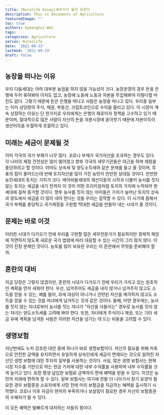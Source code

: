 ```yaml
---
title: (Ruralife Essay)세무사가 들이 닦친다
description: This is documents of Agriculture
featuredImage: ""
toc: true
authors: byeonghui-Won
tags:
categories: Agriculture
series: RuralLife
date: '2021-09-23'
lastmod: '2021-09-23'
draft: false
---
```



## 농장을 떠나는 이유

우리 다음세대는 아마 대부분 농업을 하지 않을 가능성이 크다. 농장운영의 경우 돈을 은행에 두어 묶혀봐야 이자도 없고, 농장에 노동에 노동과 자본을 투입해봐야 이렇다할 마진도 없다. 그렇기 때문에 돈은 은행을 떠나고 사람은 농장을 떠나고 있다. 우리중 일부는 이미 상당량의 주식, 채권, 부동산, 크립토코인으로 수익을 올리고 있다. 이 시장이 계속 성장하는 이유는 단 한가지로 우리에게는 은행이 제로이자 정책을 고수하고 있기 때문이며, 절대적으로 많은 사람이 자신의 돈을 자본시장에 쏟아붓기 때문에 자본이득이 생산이득을 우월하게 초월하고 있다. 

## 미래는 세금이 문제될 것

이미 각국의 국가 부채가 너무 많다. 코로나 부채가 국가자산을 초과하는 경우도 있다. 각 나라의 재정 건전성은 많이 떨어졌고 향후 각국의 세무기관들은 야근을 하며 재정을 충당하려고 할 것이다. 아마도 상속세 및 양도소득세와 같은 문제를 들고 올 것이며, 투표의 힘이 줄어드는데 반해 토지자산을 많이 가진 농민이 만만한 상대일 것이다. 만만한 농민세대의 토지는 가치가 크다. 베이비붐세대의 재산이동의 시작과 더불어 농사를 짓지 않는 토지는 세금을 내기 전까지 이 것이 어떤 프리미엄처럼 토지의 가치에 누적되어 한 세대에 걸쳐 증가할 것이다. 향후 농사를 짓지 않는 아이들은 가치가 늘어난 토지의 상속과 양도에서 세금을 더 많이 내야 한다는 것을 우리는 짐작할 수 있다. 이 시기에 즘해서 국가 부채를 충당하고 국가제정을 구원할 막대한 세금을 만들어 내는 시대가 올 것이다. 

## 문제는 바로 이것

이러한 시대가 다가오기 전에 우리를 구원할 많은 세무전문가가 필요하지만 경제적 재앙에 직면하지 않도록 새로운 국가 법령에 따라 대응할 수 있는 시간이 그리 많지 않다. 이것이 진정 문제인 것이다. 농토를 많이 보유한 우리는 이 혼란에서 무엇을 준비해야 할까.

## 혼란의 대비

지금 당장은 그렇지 않겠지만, 혼란의 시대가 다가오기 전에 우리가 가지고 있는 원초적인 계획을 먼저 세워야 한다. 우선, 넘겨주어도 세금을 내지 않거나 넘겨주지 않고도 소득을 얻을 수 있는, 예를 들어,  과세 대상이 아니거나 관련된 자산을 매각하지 않고도 소득을 얻을 수 있는 것을 자녀에게 남겨두는 것과 같은 것이다. 둘째, 어떤 경우에는, 농사를 짓지 않는 자녀로부터 농사를 짓는 자녀가 "자산을 사들이는" 경우로 농사를 짓지 않는 자녀는 양도소득세를 고려해 봐야 한다. 또한, 자녀에게 주식이나 채권, 또는 기타 세금 유예 계획을 남겨둔 사람은 이러한 자산을 넘기는 데 드는 비용을 고려할 수 있다. 

## 생명보험

지난번에도 누차 강조한 대안 중에 하나가 바로 생명보험이다. 자신의 필요를 위해 저축으로 안전한 금액을 유지하면서 유일하게 상속인에게 세금이 면제되는 것으로 알려진 자산인 생명 보험에 대한 투자의 일부를 사용하는 것이다. 사실, 많은 생명 보험사는 현재 시장 지수를 기반으로 하는 현금 가치에 대한 내부 수익률을 사용하여 내부 수익률을 크게 높이고 있다. 또한 평생 납입한 보험료 금액까지 면세 혜택을 받을 수 있다. 이것은 농민의 미래에 편하게 할 수 있다. 일부 보험사는 여기에 한발 더 나아가서 장기 요양이 필요한 경우 보험증권 소유자에게 사망 전에 미리 보험금을 지금하는 혜택을 출시하기 시작했다. 코로나 이후 자금이 현저히 부족하거나 보살핌이 필요한 경우 자신의 보험증권의 수혜자가 될 수 있다. 

이 모든 혜택은 발빠르게 대처하는 자들의 몫이다.
